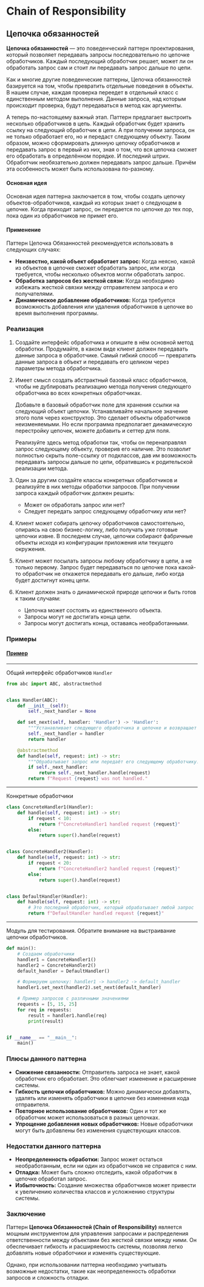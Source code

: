 # Chain of Responsibility

## Цепочка обязанностей

**Цепочка обязанностей** — это поведенческий паттерн проектирования, который позволяет передавать запросы
последовательно по цепочке обработчиков. Каждый последующий обработчик решает, может ли он обработать запрос сам и стоит
ли передавать запрос дальше по цепи.

Как и многие другие поведенческие паттерны, Цепочка обязанностей базируется на том, чтобы превратить отдельные поведения
в объекты. В нашем случае, каждая проверка переедет в отдельный класс с единственным методом выполнения. Данные запроса,
над которым происходит проверка, будут передаваться в метод как аргументы.

А теперь по-настоящему важный этап. Паттерн предлагает выстроить несколько обработчиков в цепь. Каждый обработчик будет
хранить ссылку на следующий обработчик в цепи. А при получении запроса, он не только обработает его, но и передаст
следующему объекту. Таким образом, можно сформировать длинную цепочку обработчиков и передавать запрос в первый из них,
зная о том, что вся цепочка сможет его обработать в определённом порядке. И последний штрих. Обработчик необязательно
должен передавать запрос дальше. Причём эта особенность может быть использована по-разному.

#### Основная идея

Основная идея паттерна заключается в том, чтобы создать цепочку объектов-обработчиков, каждый из которых знает о
следующем в цепочке. Когда приходит запрос, он передается по цепочке до тех пор, пока один из обработчиков не примет
его.

#### Применение

Паттерн Цепочка Обязанностей рекомендуется использовать в следующих случаях:

- **Неизвестно, какой объект обработает запрос:** Когда неясно, какой из объектов в цепочке сможет обработать запрос,
  или когда требуется, чтобы несколько объектов могли обработать запрос.
- **Обработка запросов без жесткой связи:** Когда необходимо избежать жесткой связки между отправителем запроса и его
  получателями.
- **Динамическое добавление обработчиков:** Когда требуется возможность добавления или удаления обработчиков в цепочке
  во время выполнения программы.

### Реализация

1. Создайте интерфейс обработчика и опишите в нём основной метод обработки. Продумайте, в каком виде клиент должен
   передавать данные запроса в обработчике. Самый гибкий способ — превратить данные запроса в объект и передавать его
   целиком через параметры метода обработчика.
2. Имеет смысл создать абстрактный базовый класс обработчиков, чтобы не дублировать реализацию метода получения
   следующего обработчика во всех конкретных обработчиках.

   Добавьте в базовый обработчик поле для хранения ссылки на
   следующий объект цепочки. Устанавливайте начальное значение этого поля через конструктор. Это сделает объекты
   обработчиков неизменяемыми. Но если программа предполагает динамическую перестройку цепочек, можете добавить и сеттер
   для поля.

   Реализуйте здесь метод обработки так, чтобы он перенаправлял запрос следующему объекту, проверив его
   наличие. Это позволит полностью скрыть поле-ссылку от подклассов, дав им возможность передавать запросы дальше по
   цепи, обратившись к родительской реализации метода.
3. Один за другим создайте классы конкретных обработчиков и реализуйте в них методы обработки запросов. При получении
   запроса каждый обработчик должен решить:
    - Может он обработать запрос или нет?
    - Следует передать запрос следующему обработчику или нет?
4. Клиент может собирать цепочку обработчиков самостоятельно, опираясь на свою бизнес-логику, либо получать уже готовые
   цепочки извне. В последнем случае, цепочки собирают фабричные объекты исходя из конфигурации приложения или текущего
   окружения.
5. Клиент может посылать запросы любому обработчику в цепи, а не только первому. Запрос будет передаваться по цепочке
   пока какой-то обработчик не откажется передавать его дальше, либо когда будет достигнут конец цепи.
6. Клиент должен знать о динамической природе цепочки и быть готов к таким случаям:
    - Цепочка может состоять из единственного объекта.
    - Запросы могут не достигать конца цепи.
    - Запросы могут достигать конца, оставаясь необработанными.

### Примеры

#### [Пример](code%2Fmain.py)

---

Общий интерфейс обработчиков ```Handler```

```python
from abc import ABC, abstractmethod


class Handler(ABC):
    def __init__(self):
        self._next_handler = None

    def set_next(self, handler: 'Handler') -> 'Handler':
        """Устанавливает следующего обработчика в цепочке и возвращает его для удобства цепочки вызовов."""
        self._next_handler = handler
        return handler

    @abstractmethod
    def handle(self, request: int) -> str:
        """Обрабатывает запрос или передаёт его следующему обработчику."""
        if self._next_handler:
            return self._next_handler.handle(request)
        return f"Request {request} was not handled."
```

---

Конкретные обработчики

```python
class ConcreteHandler1(Handler):
    def handle(self, request: int) -> str:
        if request < 10:
            return f"ConcreteHandler1 handled request {request}"
        else:
            return super().handle(request)


class ConcreteHandler2(Handler):
    def handle(self, request: int) -> str:
        if request < 20:
            return f"ConcreteHandler2 handled request {request}"
        else:
            return super().handle(request)


class DefaultHandler(Handler):
    def handle(self, request: int) -> str:
        # Это последний обработчик, который обрабатывает любой запрос
        return f"DefaultHandler handled request {request}"
```

---

Модуль для тестирования. Обратите внимание на выстраивание цепочки обработчиков.

```python
def main():
    # Создаем обработчики
    handler1 = ConcreteHandler1()
    handler2 = ConcreteHandler2()
    default_handler = DefaultHandler()

    # Формируем цепочку: handler1 -> handler2 -> default_handler
    handler1.set_next(handler2).set_next(default_handler)

    # Пример запросов с различными значениями
    requests = [5, 15, 25]
    for req in requests:
        result = handler1.handle(req)
        print(result)


if __name__ == "__main__":
    main()
```

### Плюсы данного паттерна

- **Снижение связанности:** Отправитель запроса не знает, какой обработчик его обработает. Это облегчает изменение и
  расширение системы.
- **Гибкость цепочки обработчиков:** Можно динамически добавлять, удалять или изменять обработчики в цепочке без
  изменения кода отправителя.
- **Повторное использование обработчиков:** Один и тот же обработчик может использоваться в разных цепочках.
- **Упрощение добавления новых обработчиков:** Новые обработчики могут быть добавлены без изменения существующих
  классов.

### Недостатки данного паттерна

- **Неопределенность обработки:** Запрос может остаться необработанным, если ни один из обработчиков не справится с ним.
- **Отладка:** Может быть сложно отследить, какой обработчик в цепочке обработал запрос.
- **Избыточность:** Создание множества обработчиков может привести к увеличению количества классов и усложнению
  структуры системы.

### Заключение

Паттерн **Цепочка Обязанностей (Chain of Responsibility)** является мощным инструментом для управления запросами и
распределения ответственности между объектами без жесткой связки между ними. Он обеспечивает гибкость и расширяемость
системы, позволяя легко добавлять новые обработчики и изменять существующие.

Однако, при использовании паттерна необходимо учитывать возможные недостатки, такие как неопределенность обработки
запросов и сложность отладки.
